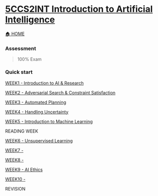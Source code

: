 # [5CCS2INT Introduction to Artificial Intelligence](https://keats.kcl.ac.uk/course/view.php?id=109922)

[🏠 HOME](README.md)

### Assessment 

> 100% Exam

### Quick start

[WEEK1 - Introduction to AI & Research](year2/5ccs2int/w1.md)

[WEEK2 - Adversarial Search & Constraint Satisfaction](year2/5ccs2int/w2.md)

[WEEK3 - Automated Planning](year2/5ccs2int/w3.md)

[WEEK4 - Handling Uncertainty](year2/5ccs2int/w4.md)

[WEEK5 - Introduction to Machine Learning](year2/5ccs2int/w5.md)

READING WEEK

[WEEK6 - Unsupervised Learning](year2/5ccs2int/w6.md)

[WEEK7 - ](year2/5ccs2int/w7.md)

[WEEK8 - ](year2/5ccs2int/w8.md)

[WEEK9 - AI Ethics](year2/5ccs2int/w9.md)

[WEEK10 - ](year2/5ccs2int/w10.md)

REVISION
